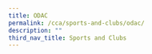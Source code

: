 ```yaml
---
title: ODAC
permalink: /cca/sports-and-clubs/odac/
description: ""
third_nav_title: Sports and Clubs
---
```


